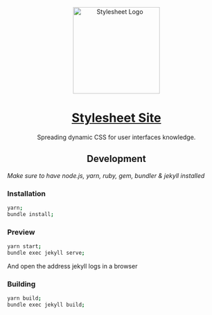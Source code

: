 <div align="center" href="">
    <img width="200" src="https://cdn.rawgit.com/500tech/stylesheet/master/assets/stylesheet.svg" alt="Stylesheet Logo" align="center" />
<a href="https://iddan.github.io/stylesheet"><h1>Stylesheet Site</h1></a>
<p>Spreading dynamic CSS for user interfaces knowledge.</p>
</div>

<h2 align="center">Development</h3>

*Make sure to have node.js, yarn, ruby, gem, bundler & jekyll installed*

<h3>Installation</h3>

```bash
yarn;
bundle install;
```

<h3>Preview</h3>

```bash
yarn start;
bundle exec jekyll serve;
```

And open the address jekyll logs in a browser

<h3>Building</h3>

```bash
yarn build;
bundle exec jekyll build;
```
